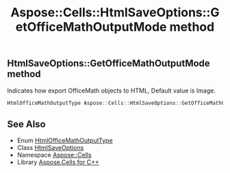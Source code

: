 ﻿---
title: Aspose::Cells::HtmlSaveOptions::GetOfficeMathOutputMode method
linktitle: GetOfficeMathOutputMode
second_title: Aspose.Cells for C++ API Reference
description: 'Aspose::Cells::HtmlSaveOptions::GetOfficeMathOutputMode method. Indicates how export OfficeMath objects to HTML, Default value is Image in C++.'
type: docs
weight: 12700
url: /cpp/aspose.cells/htmlsaveoptions/getofficemathoutputmode/
---
## HtmlSaveOptions::GetOfficeMathOutputMode method


Indicates how export OfficeMath objects to HTML, Default value is Image.

```cpp
HtmlOfficeMathOutputType Aspose::Cells::HtmlSaveOptions::GetOfficeMathOutputMode()
```

## See Also

* Enum [HtmlOfficeMathOutputType](../../htmlofficemathoutputtype/)
* Class [HtmlSaveOptions](../)
* Namespace [Aspose::Cells](../../)
* Library [Aspose.Cells for C++](../../../)
